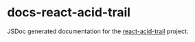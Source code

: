 # docs-react-acid-trail

JSDoc generated documentation for the [react-acid-trail](https://github.com/j5bot/react-acid-trail) project.
